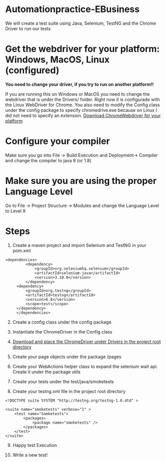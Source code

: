 # Automationpractice-EBusiness



We will create a test suite using Java, Selenium, TestNG and the Chrome Driver to run our tests

#  Get the webdriver for your platform: Windows, MacOS, Linux (configured)
**You need to change your driver, if you try to run on another platform!!**

If you are running this on Windows or MacOS you need to change the webdriver that is under the Drivers/ folder. Right now it is configurade with the Linux WebDriver for Chrome. You also need to modify the Config class under the config package to specify chromedrive.exe because on Linux I did not need to specify an extension. 
[Download ChromeWebdriver for your platform](https://chromedriver.storage.googleapis.com/index.html?path=2.37/)
# Configure your compiler
Make sure you go into File -> Build Execution and Deployment-> Compiler and change the compiler to java 8 (or 1.8)

# Make sure you are using the proper Language Level
Go to File -> Project Structure -> Modules and change the Language Level to Level 8 

# Steps

1. Create a maven project and import Selenium and TestNG in your pom.xml

```
<dependencies>
         <dependency>
             <groupId>org.seleniumhq.selenium</groupId>
             <artifactId>selenium-java</artifactId>
             <version>3.10.0</version>
         </dependency>
     <dependency>
         <groupId>org.testng</groupId>
         <artifactId>testng</artifactId>
         <version>6.8</version>
         <scope>test</scope>
     </dependency>
     </dependencies>
 ```
 
 2. Create a config class under the config package
 
 3. Instantiate the ChromeDriver in the Config class
 
 4. [Download and place the ChromeDriver under Drivers in the project root directory](https://chromedriver.storage.googleapis.com/index.html?path=2.37/)
 
 5. Create your page objects under the package /pages

 6. Create your WebActions helper class to expand the selenium wait api. Create it under the package utils
 
 7. Create your tests under the test/java/smoketests 
 
 8. Create your testng.xml file in the project root directory
 
 ```
 <!DOCTYPE suite SYSTEM "http://testng.org/testng-1.0.dtd" >
 
 <suite name="smoketests" verbose="1" >
     <test name="Somketests">
         <packages>
             <package name="smoketests" />
         </packages>
     </test>
 </suite>

```
9. Happy test Execution

10. Write a new test!
 
